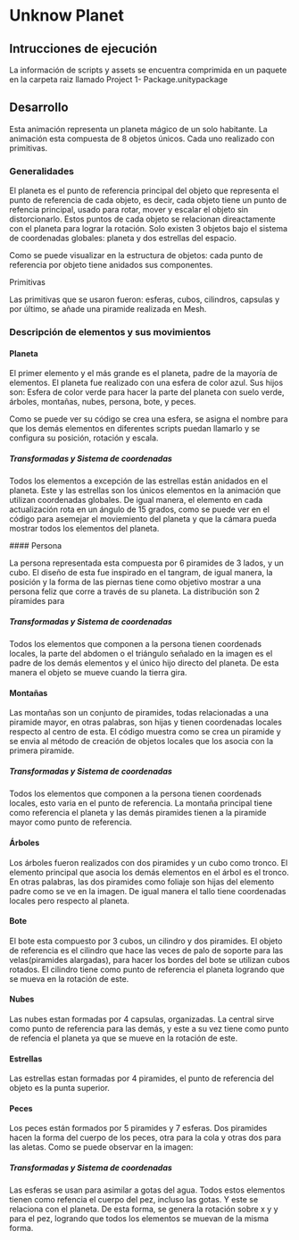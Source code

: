 # Unknow Planet

## Intrucciones de ejecución

La información de scripts y assets se encuentra comprimida en un paquete en la carpeta raiz llamado Project 1- Package.unitypackage


## Desarrollo

Esta animación representa un planeta mágico de un solo habitante. La animación esta compuesta de 8 objetos únicos. Cada uno realizado con primitivas. 


### Generalidades


El planeta es el punto de referencia principal del objeto que representa el punto de referencia de cada objeto, es decir, cada objeto tiene un punto de refencia principal, usado para rotar, mover y escalar el objeto sin distorcionarlo. Estos puntos de cada objeto se relacionan direactamente con el planeta para lograr la rotación. Solo existen 3 objetos bajo el sistema de coordenadas globales: planeta y dos estrellas del espacio. 

Como se puede visualizar en la estructura de objetos: cada punto de referencia por objeto tiene anidados sus componentes.



Primitivas


Las primitivas que se usaron fueron: esferas, cubos, cilindros, capsulas y por último, se añade una piramide realizada en Mesh.



### Descripción de elementos y sus movimientos


#### Planeta

El primer elemento y el más grande es el planeta, padre de la mayoría de elementos. El planeta fue realizado con una esfera de color azul. Sus hijos son: Esfera de color verde para hacer la parte del planeta con suelo verde, árboles, montañas, nubes, persona, bote, y peces. 



Como se puede ver su código se crea una esfera, se asigna el nombre para que los demás elementos en diferentes scripts puedan llamarlo y se configura su posición, rotación y escala.


##### Transformadas y Sistema de coordenadas

Todos los elementos a excepción de las estrellas están anidados en el planeta. Este y las estrellas son los únicos elementos en la animación que utilizan coordenadas globales. De igual manera, el elemento en cada actualización rota en un ángulo de 15 grados, como se puede ver en el código para asemejar el moviemiento del planeta y que la cámara pueda mostrar todos los elementos del planeta.


#### Persona

La persona representada esta compuesta por 6 piramides de 3 lados, y un cubo. El diseño de esta fue inspirado en el tangram, de igual manera, la posición  y la forma de las piernas tiene como objetivo mostrar a una persona feliz que corre a través de su planeta. La distribución son 2 píramides para 

##### Transformadas y Sistema de coordenadas

Todos los elementos que componen a la persona tienen coordenads locales, la parte del abdomen o el triángulo señalado en la imagen es el padre de los demás elementos y el único hijo directo del planeta. De esta manera el objeto se mueve cuando la tierra gira. 


#### Montañas


Las montañas son un conjunto de piramides, todas relacionadas a una piramide mayor, en otras palabras, son hijas y tienen coordenadas locales respecto al centro de esta. El código muestra como se crea un piramide y se envia al método de creación de objetos locales que los asocia con la primera piramide.

##### Transformadas y Sistema de coordenadas

Todos los elementos que componen a la persona tienen coordenads locales, esto varia en el punto de referencia. La montaña principal tiene como referencia el planeta y las demás piramides tienen a la piramide mayor como punto de referencia.


#### Árboles

Los árboles fueron realizados con dos piramides y un cubo como tronco. El elemento principal que asocia los demás elementos en el árbol es el tronco. En otras palabras, las dos piramides como foliaje son hijas del elemento padre como se ve en la imagen. De igual manera el tallo tiene coordenadas locales pero respecto al planeta.


#### Bote

El bote esta compuesto por 3 cubos, un cilindro y dos piramides. El objeto de referencia es el cilindro que hace las veces de palo de soporte para las velas(piramides alargadas), para hacer los bordes del bote se utilizan cubos rotados. El cilindro tiene como punto de referencia el planeta logrando que se mueva en la rotación de este.


#### Nubes

Las nubes estan formadas por 4 capsulas, organizadas. La central sirve como punto de referencia para las demás, y este a su vez tiene como punto de refencia el planeta ya que se mueve en la rotación de este.


#### Estrellas 

Las estrellas estan formadas por 4 piramides, el punto de referencia del objeto es la punta superior.

#### Peces

Los peces están formados por 5 piramides y 7 esferas. Dos piramides hacen la forma del cuerpo de los peces, otra para la cola y otras dos para las aletas. Como se puede observar en la imagen:

##### Transformadas y Sistema de coordenadas

Las esferas se usan para asimilar a gotas del agua. Todos estos elementos tienen como refencia el cuerpo del pez, incluso las gotas. Y este se relaciona con el planeta. De esta forma, se genera la rotación sobre x y y para el pez, logrando que todos los elementos se muevan de la misma forma.






